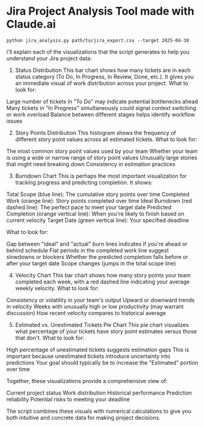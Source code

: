 # Jira Project Analysis Tool made with Claude.ai

```
python jira_analysis.py path/to/jira_export.csv --target 2025-04-30
```


I'll explain each of the visualizations that the script generates to help you understand your Jira project data:
1. Status Distribution
This bar chart shows how many tickets are in each status category (To Do, In Progress, In Review, Done, etc.). It gives you an immediate visual of work distribution across your project.
What to look for:

Large number of tickets in "To Do" may indicate potential bottlenecks ahead
Many tickets in "In Progress" simultaneously could signal context switching or work overload
Balance between different stages helps identify workflow issues

2. Story Points Distribution
This histogram shows the frequency of different story point values across all estimated tickets.
What to look for:

The most common story point values used by your team
Whether your team is using a wide or narrow range of story point values
Unusually large stories that might need breaking down
Consistency in estimation practices

3. Burndown Chart
This is perhaps the most important visualization for tracking progress and predicting completion. It shows:

Total Scope (blue line): The cumulative story points over time
Completed Work (orange line): Story points completed over time
Ideal Burndown (red dashed line): The perfect pace to meet your target date
Predicted Completion (orange vertical line): When you're likely to finish based on current velocity
Target Date (green vertical line): Your specified deadline

What to look for:

Gap between "ideal" and "actual" burn lines indicates if you're ahead or behind schedule
Flat periods in the completed work line suggest slowdowns or blockers
Whether the predicted completion falls before or after your target date
Scope changes (jumps in the total scope line)

4. Velocity Chart
This bar chart shows how many story points your team completed each week, with a red dashed line indicating your average weekly velocity.
What to look for:

Consistency or volatility in your team's output
Upward or downward trends in velocity
Weeks with unusually high or low productivity (may warrant discussion)
How recent velocity compares to historical average

5. Estimated vs. Unestimated Tickets Pie Chart
This pie chart visualizes what percentage of your tickets have story point estimates versus those that don't.
What to look for:

High percentage of unestimated tickets suggests estimation gaps
This is important because unestimated tickets introduce uncertainty into predictions
Your goal should typically be to increase the "Estimated" portion over time

Together, these visualizations provide a comprehensive view of:

Current project status
Work distribution
Historical performance
Prediction reliability
Potential risks to meeting your deadline

The script combines these visuals with numerical calculations to give you both intuitive and concrete data for making project decisions.